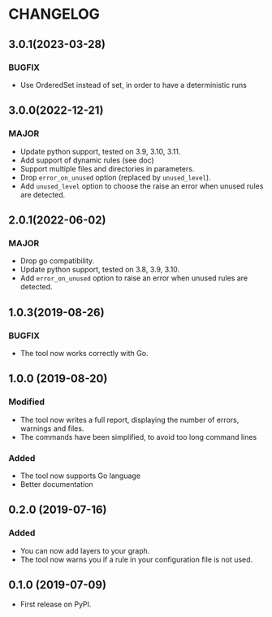 # CHANGELOG

## 3.0.1(2023-03-28)

### BUGFIX

- Use OrderedSet instead of set, in order to have a deterministic runs

## 3.0.0(2022-12-21)

### MAJOR

- Update python support, tested on 3.9, 3.10, 3.11.
- Add support of dynamic rules (see doc)
- Support multiple files and directories in parameters.
- Drop `error_on_unused` option (replaced by `unused_level`).
- Add `unused_level` option to choose the raise an error when unused rules are detected.

## 2.0.1(2022-06-02)

### MAJOR

- Drop go compatibility.
- Update python support, tested on 3.8, 3.9, 3.10.
- Add `error_on_unused` option to raise an error when unused rules are detected.

## 1.0.3(2019-08-26)

### BUGFIX

- The tool now works correctly with Go.

## 1.0.0 (2019-08-20)

### Modified

- The tool now writes a full report, displaying the number of errors, warnings and files.
- The commands have been simplified, to avoid too long command lines

### Added

- The tool now supports Go language
- Better documentation

## 0.2.0 (2019-07-16)

### Added

- You can now add layers to your graph.
- The tool now warns you if a rule in your configuration file is not used.

## 0.1.0 (2019-07-09)

- First release on PyPI.
